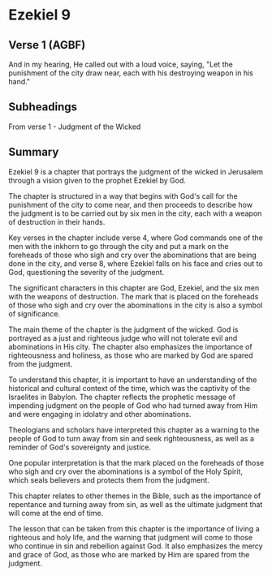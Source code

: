 # Ezekiel 9

## Verse 1 (AGBF)

And in my hearing, He called out with a loud voice, saying, "Let the punishment of the city draw near, each with his destroying weapon in his hand."

## Subheadings

From verse 1 - Judgment of the Wicked

## Summary

Ezekiel 9 is a chapter that portrays the judgment of the wicked in Jerusalem through a vision given to the prophet Ezekiel by God. 

The chapter is structured in a way that begins with God's call for the punishment of the city to come near, and then proceeds to describe how the judgment is to be carried out by six men in the city, each with a weapon of destruction in their hands. 

Key verses in the chapter include verse 4, where God commands one of the men with the inkhorn to go through the city and put a mark on the foreheads of those who sigh and cry over the abominations that are being done in the city, and verse 8, where Ezekiel falls on his face and cries out to God, questioning the severity of the judgment. 

The significant characters in this chapter are God, Ezekiel, and the six men with the weapons of destruction. The mark that is placed on the foreheads of those who sigh and cry over the abominations in the city is also a symbol of significance.

The main theme of the chapter is the judgment of the wicked. God is portrayed as a just and righteous judge who will not tolerate evil and abominations in His city. The chapter also emphasizes the importance of righteousness and holiness, as those who are marked by God are spared from the judgment.

To understand this chapter, it is important to have an understanding of the historical and cultural context of the time, which was the captivity of the Israelites in Babylon. The chapter reflects the prophetic message of impending judgment on the people of God who had turned away from Him and were engaging in idolatry and other abominations.

Theologians and scholars have interpreted this chapter as a warning to the people of God to turn away from sin and seek righteousness, as well as a reminder of God's sovereignty and justice. 

One popular interpretation is that the mark placed on the foreheads of those who sigh and cry over the abominations is a symbol of the Holy Spirit, which seals believers and protects them from the judgment. 

This chapter relates to other themes in the Bible, such as the importance of repentance and turning away from sin, as well as the ultimate judgment that will come at the end of time.

The lesson that can be taken from this chapter is the importance of living a righteous and holy life, and the warning that judgment will come to those who continue in sin and rebellion against God. It also emphasizes the mercy and grace of God, as those who are marked by Him are spared from the judgment.